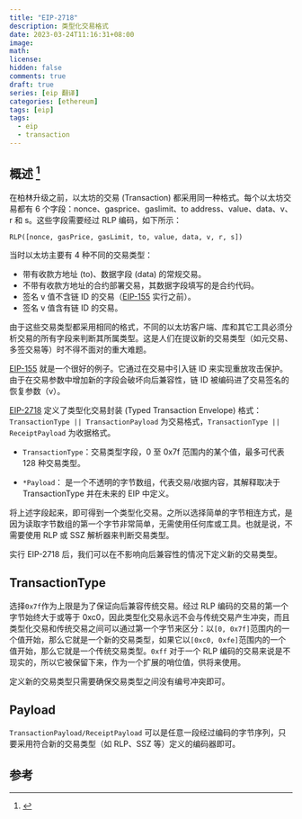 ```yaml
---
title: "EIP-2718"
description: 类型化交易格式
date: 2023-03-24T11:16:31+08:00
image:
math:
license:
hidden: false
comments: true
draft: true
series: [eip 翻译]
categories: [ethereum]
tags: [eip]
tags:
  - eip
  - transaction
---
```


## 概述 [^1]

在柏林升级之前，以太坊的交易 (Transaction) 都采用同一种格式。每个以太坊交易都有 6 个字段：nonce、gasprice、gaslimit、to address、value、data、v、r 和 s。这些字段需要经过 RLP 编码，如下所示：

`RLP([nonce, gasPrice, gasLimit, to, value, data, v, r, s])`

当时以太坊主要有 4 种不同的交易类型：

- 带有收款方地址 (to)、数据字段 (data) 的常规交易。
- 不带有收款方地址的合约部署交易，其数据字段填写的是合约代码。
- 签名 v 值不含链 ID 的交易（[EIP-155](https://eips.ethereum.org/EIPS/eip-155) 实行之前）。
- 签名 v 值含有链 ID 的交易。

由于这些交易类型都采用相同的格式，不同的以太坊客户端、库和其它工具必须分析交易的所有字段来判断其所属类型。这是人们在提议新的交易类型（如元交易、多签交易等）时不得不面对的重大难题。

[EIP-155](https://eips.ethereum.org/EIPS/eip-155) 就是一个很好的例子。它通过在交易中引入链 ID 来实现重放攻击保护。由于在交易参数中增加新的字段会破坏向后兼容性，链 ID 被编码进了交易签名的恢复参数（v）。

[EIP-2718](https://eips.ethereum.org/EIPS/eip-2718) 定义了类型化交易封装 (Typed Transaction Envelope) 格式：`TransactionType || TransactionPayload` 为交易格式，`TransactionType || ReceiptPayload` 为收据格式。

- `TransactionType`：交易类型字段，0 至 0x7f 范围内的某个值，最多可代表 128 种交易类型。

- `*Payload`： 是一个不透明的字节数组，代表交易/收据内容，其解释取决于 TransactionType 并在未来的 EIP 中定义。

将上述字段起来，即可得到一个类型化交易。之所以选择简单的字节相连方式，是因为读取字节数组的第一个字节非常简单，无需使用任何库或工具。也就是说，不需要使用 RLP 或 SSZ 解析器来判断交易类型。

实行 EIP-2718 后，我们可以在不影响向后兼容性的情况下定义新的交易类型。

## TransactionType

选择`0x7f`作为上限是为了保证向后兼容传统交易。经过 RLP 编码的交易的第一个字节始终大于或等于 0xc0，因此类型化交易永远不会与传统交易产生冲突，而且类型化交易和传统交易之间可以通过第一个字节来区分：以`[0, 0x7f]`范围内的一个值开始，那么它就是一个新的交易类型，如果它以`[0xc0, 0xfe]`范围内的一个值开始，那么它就是一个传统交易类型。`0xff` 对于一个 RLP 编码的交易来说是不现实的，所以它被保留下来，作为一个扩展的哨位值，供将来使用。

定义新的交易类型只需要确保交易类型之间没有编号冲突即可。

## Payload

`TransactionPayload/ReceiptPayload` 可以是任意一段经过编码的字节序列，只要采用符合新的交易类型（如 RLP、SSZ 等）定义的编码器即可。

## 参考

[^1]: [](https://blog.mycrypto.com/new-transaction-types-on-ethereum/)

